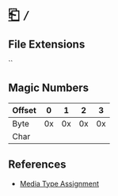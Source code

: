 # [⎗](../README.md) `/`

## File Extensions

``

## Magic Numbers

| Offset | 0   | 1   | 2   | 3   |
| ------ | --- | --- | --- | --- |
| Byte   | 0x  | 0x  | 0x  | 0x  |
| Char   |     |     |     |     |

## References

- [Media Type Assignment](https://www.iana.org/assignments/media-types/)
